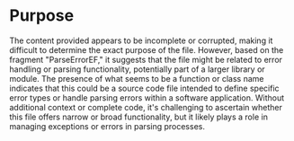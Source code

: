 # Purpose
The content provided appears to be incomplete or corrupted, making it difficult to determine the exact purpose of the file. However, based on the fragment "ParseErrorEF," it suggests that the file might be related to error handling or parsing functionality, potentially part of a larger library or module. The presence of what seems to be a function or class name indicates that this could be a source code file intended to define specific error types or handle parsing errors within a software application. Without additional context or complete code, it's challenging to ascertain whether this file offers narrow or broad functionality, but it likely plays a role in managing exceptions or errors in parsing processes.
